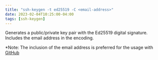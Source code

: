 ```yaml
---
title: "ssh-keygen -t ed25519 -C <email-address>"
date: 2023-02-04T10:25:00-04:00
tags: [ssh-keygen]
---
```

Generates a public/private key pair with the Ed25519 digital signature.  Includes the email address in the encoding.

*Note: The inclusion of the email address is preferred for the usage with [GitHub](https://github.com/)